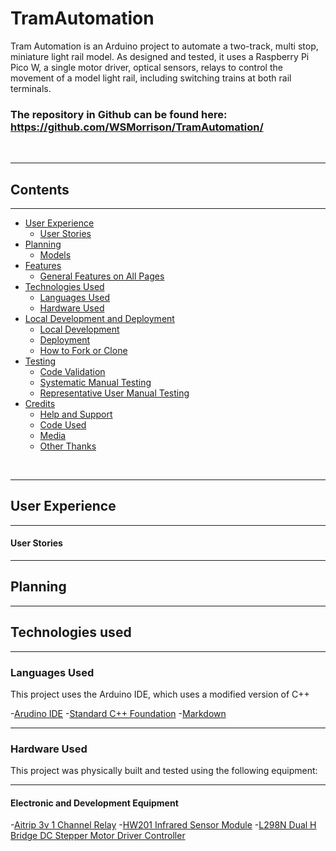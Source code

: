 # TramAutomation

Tram Automation is an Arduino project to automate a two-track, multi stop, miniature light rail model. As designed and tested, it uses a Raspberry Pi Pico W, a single motor driver, optical sensors, relays to control the movement of a model light rail, including switching trains at both rail terminals.

### The repository in Github can be found here: https://github.com/WSMorrison/TramAutomation/

<br>
<hr>

## Contents

<hr>

- [User Experience](#user-experience)
  - [User Stories](#user-stories)
- [Planning](#planning)
  - [Models](#models)
- [Features](#features)
  - [General Features on All Pages](#general-features-on-all-pages)
- [Technologies Used](#technologies-used)
  - [Languages Used](#languages-used)
  - [Hardware Used](#hardware-used)
- [Local Development and Deployment](#local-development-and-deployment)
  - [Local Development](#local-development)
  - [Deployment](#deployment)
  - [How to Fork or Clone](#how-to-fork-or-clone)
- [Testing](#testing)
  - [Code Validation](#code-validation)
  - [Systematic Manual Testing](#systematic-manual-testing)
  - [Representative User Manual Testing](#representative-user-manual-testing)
- [Credits](#credits)
  - [Help and Support](#help-and-support)
  - [Code Used](#code-used)
  - [Media](#media)
  - [Other Thanks](#other-thanks)

<br>
<hr>

## User Experience

<hr>

#### User Stories

<hr>

## Planning

<hr>

## Technologies used

<hr>

### Languages Used

This project uses the Arduino IDE, which uses a modified version of C++

-[Arudino IDE](https://docs.arduino.cc/?_gl=1*1c14jbw*_up*MQ..*_ga*NzgxMzc5ODE5LjE3NTYxNTkxNTg.*_ga_NEXN8H46L5*czE3NTYxNTkxNTckbzEkZzAkdDE3NTYxNTkxNTckajYwJGwwJGgyMDAxODUyMDI4)
-[Standard C++ Foundation](https://isocpp.org/)
-[Markdown](https://www.markdownguide.org/)

<hr>

### Hardware Used

This project was physically built and tested using the following equipment:

<hr>

#### Electronic and Development Equipment

-[Aitrip 3v 1 Channel Relay](https://www.amazon.com/dp/B08W3XDNGK?ref=ppx_yo2ov_dt_b_fed_asin_title&th=1)
-[HW201 Infrared Sensor Module](https://www.amazon.com/dp/B07W97H2WS?ref=ppx_yo2ov_dt_b_fed_asin_title)
-[L298N Dual H Bridge DC Stepper Motor Driver Controller](https://www.amazon.com/BOJACK-H-Bridge-Controller-Intelligent-Mega2560/dp/B0C5JCF5RS/ref=sr_1_1_sspa?crid=313QW7C3G6Z6G&dib=eyJ2IjoiMSJ9.hK2FjV8Ukp8CCyVTI1seMk4n3aguoO_lNXX3xoiH-O2gbK3qjrI_dgwZa5kEQqw6Yz9xe5mLOAJ7_8Y_bm7w4yWaNIArm7ABjfhLcYKQqPh4RnLAvptHDzsooZdcfCltb2vbVSXY-ouDTvwavkQHSqaigXNziNGgcLD0cSE4OYcwwQiTOIV_ME0cWz_TNW09tvfPFPJc-ZJSeU5A-OW9JMWx4XYiHfN4zaSHo70IkOo.j2IKO9l1iqs5sgvghvrPoqQ5Wn-YeSmTJnOPsHb0-fU&dib_tag=se&keywords=L298N+Dual+H+Bridge+DC+Stepper+Motor+Driver+Controller&qid=1756160623&sprefix=l298n+dual+h+bridge+dc+stepper+motor+driver+controller%2Caps%2C129&sr=8-1-spons&sp_csd=d2lkZ2V0TmFtZT1zcF9hdGY&psc=1)








